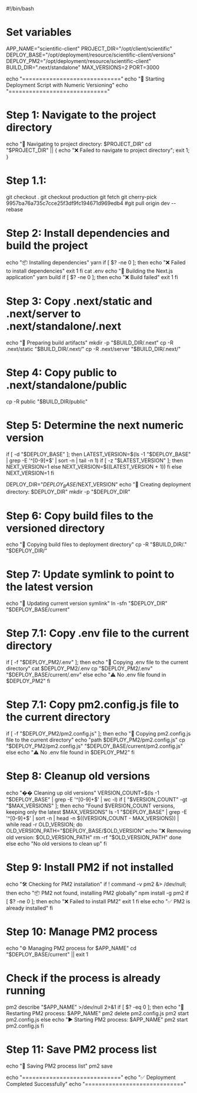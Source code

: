 #!/bin/bash

# Set variables

APP_NAME="scientific-client"
PROJECT_DIR="/opt/client/scientific"
DEPLOY_BASE="/opt/deployment/resource/scientific-client/versions"
DEPLOY_PM2="/opt/deployment/resource/scientific-client"
BUILD_DIR=".next/standalone"
MAX_VERSIONS=2
PORT=3000

echo "============================="
echo "🚀 Starting Deployment Script with Numeric Versioning"
echo "============================="

# Step 1: Navigate to the project directory

echo "📂 Navigating to project directory: $PROJECT_DIR"
cd "$PROJECT_DIR" || { echo "❌ Failed to navigate to project directory"; exit 1; }

# Step 1.1:

git checkout .
git checkout production
git fetch
git cherry-pick 9957ba76a735c7cce25f3df9fc194671d969edb4
#git pull origin dev --rebase

# Step 2: Install dependencies and build the project

echo "📦 Installing dependencies"
yarn
if [ $? -ne 0 ]; then
echo "❌ Failed to install dependencies"
exit 1
fi
cat .env
echo "🔨 Building the Next.js application"
yarn build
if [ $? -ne 0 ]; then
echo "❌ Build failed"
exit 1
fi

# Step 3: Copy .next/static and .next/server to .next/standalone/.next

echo "📂 Preparing build artifacts"
mkdir -p "$BUILD_DIR/.next"
cp -R .next/static "$BUILD_DIR/.next/"
cp -R .next/server "$BUILD_DIR/.next/"

# Step 4: Copy public to .next/standalone/public

cp -R public "$BUILD_DIR/public"

# Step 5: Determine the next numeric version

if [ -d "$DEPLOY_BASE" ]; then
LATEST_VERSION=$(ls -1 "$DEPLOY_BASE" | grep -E '^[0-9]+$' | sort -n | tail -n 1)
  if [ -z "$LATEST_VERSION" ]; then
NEXT_VERSION=1
else
NEXT_VERSION=$((LATEST_VERSION + 1))
fi
else
NEXT_VERSION=1
fi

DEPLOY_DIR="$DEPLOY_BASE/$NEXT_VERSION"
echo "📂 Creating deployment directory: $DEPLOY_DIR"
mkdir -p "$DEPLOY_DIR"

# Step 6: Copy build files to the versioned directory

echo "📁 Copying build files to deployment directory"
cp -R "$BUILD_DIR/." "$DEPLOY_DIR/"

# Step 7: Update symlink to point to the latest version

echo "🔗 Updating current version symlink"
ln -sfn "$DEPLOY_DIR" "$DEPLOY_BASE/current"

# Step 7.1: Copy .env file to the current directory

if [ -f "$DEPLOY_PM2/.env" ]; then
echo "📄 Copying .env file to the current directory"
cat $DEPLOY_PM2/.env
  cp "$DEPLOY_PM2/.env" "$DEPLOY_BASE/current/.env"
else
echo "⚠️ No .env file found in $DEPLOY_PM2"
fi

# Step 7.1: Copy pm2.config.js file to the current directory

if [ -f "$DEPLOY_PM2/pm2.config.js" ]; then
echo "📄 Copying pm2.config.js file to the current directory"
echo "path $DEPLOY_PM2/pm2.config.js"
  cp "$DEPLOY_PM2/pm2.config.js" "$DEPLOY_BASE/current/pm2.config.js"
else
echo "⚠️ No .env file found in $DEPLOY_PM2"
fi

# Step 8: Cleanup old versions

echo "�� Cleaning up old versions"
VERSION_COUNT=$(ls -1 "$DEPLOY_BASE" | grep -E '^[0-9]+$' | wc -l)
if [ "$VERSION_COUNT" -gt "$MAX_VERSIONS" ]; then
  echo "Found $VERSION_COUNT versions, keeping only the latest $MAX_VERSIONS"
  ls -1 "$DEPLOY_BASE" | grep -E '^[0-9]+$' | sort -n | head -n $((VERSION_COUNT - MAX_VERSIONS)) | while read -r OLD_VERSION; do
    OLD_VERSION_PATH="$DEPLOY_BASE/$OLD_VERSION"
    echo "❌ Removing old version: $OLD_VERSION_PATH"
    rm -rf "$OLD_VERSION_PATH"
done
else
echo "No old versions to clean up"
fi

# Step 9: Install PM2 if not installed

echo "🛠️ Checking for PM2 installation"
if ! command -v pm2 &> /dev/null; then
echo "📦 PM2 not found, installing PM2 globally"
npm install -g pm2
if [ $? -ne 0 ]; then
echo "❌ Failed to install PM2"
exit 1
fi
else
echo "✅ PM2 is already installed"
fi

# Step 10: Manage PM2 process

echo "⚙️ Managing PM2 process for $APP_NAME"
cd "$DEPLOY_BASE/current" || exit 1

# Check if the process is already running

pm2 describe "$APP_NAME" >/dev/null 2>&1
if [ $? -eq 0 ]; then
echo "🔄 Restarting PM2 process: $APP_NAME"
pm2 delete pm2.config.js
pm2 start pm2.config.js
else
echo "▶️ Starting PM2 process: $APP_NAME"
pm2 start pm2.config.js
fi

# Step 11: Save PM2 process list

echo "💾 Saving PM2 process list"
pm2 save

echo "============================="
echo "✅ Deployment Completed Successfully"
echo "============================="
